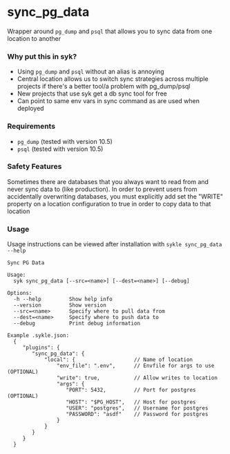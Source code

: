 # sync_pg_data

Wrapper around `pg_dump` and `psql` that allows you to sync data from one location to another

### Why put this in syk?

- Using `pg_dump` and `psql` without an alias is annoying
- Central location allows us to switch sync strategies across multiple projects if there's a better tool/a problem with pg_dump/psql
- New projects that use syk get a db sync tool for free
- Can point to same env vars in sync command as are used when deployed

### Requirements

- `pg_dump` (tested with version 10.5)
- `psql` (tested with version 10.5)

### Safety Features

Sometimes there are databases that you always want to read from and never sync data to (like production). In order to prevent users from accidentally overwriting databases, you must explicitly add set the "WRITE" property on a location configuration to true in order to copy data to that location

### Usage

Usage instructions can be viewed after installation with `sykle sync_pg_data --help`

```
Sync PG Data

Usage:
  syk sync_pg_data [--src=<name>] [--dest=<name>] [--debug]

Options:
  -h --help         Show help info
  --version         Show version
  --src=<name>      Specify where to pull data from
  --dest=<name>     Specify where to push data to
  --debug           Print debug information

Example .sykle.json:
  {
     "plugins": {
        "sync_pg_data": {
            "local": {                   // Name of location
                "env_file": ".env",      // Envfile for args to use (OPTIONAL)
                "write": true,           // Allow writes to location
                "args": {
                   "PORT": 5432,         // Port for postgres (OPTIONAL)
                   "HOST": "$PG_HOST",   // Host for postgres
                   "USER": "postgres",   // Username for postgres
                   "PASSWORD": "asdf"    // Password for postgres
                }
            }
        }
     }
  }

```
